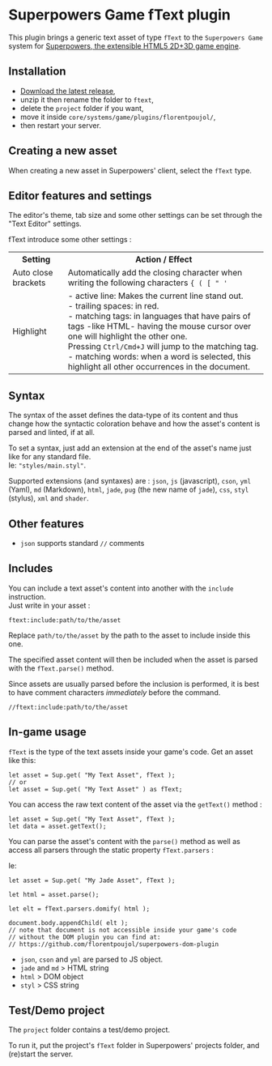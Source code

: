 # Superpowers Game fText plugin

This plugin brings a generic text asset of type `fText` to the `Superpowers Game` system for [Superpowers, the extensible HTML5 2D+3D game engine](http://superpowers-html5.com).


## Installation

- [Download the latest release](https://github.com/florentpoujol/superpowers-game-ftext-plugin/releases),
- unzip it then rename the folder to `ftext`,
- delete the `project` folder if you want,
- move it inside `core/systems/game/plugins/florentpoujol/`,
- then restart your server.


## Creating a new asset

When creating a new asset in Superpowers' client, select the `fText` type.

## Editor features and settings

The editor's theme, tab size and some other settings can be set through the "Text Editor" settings.

fText introduce some other settings :

<table>
  <tr>
    <th>Setting</th>
    <th>Action / Effect</th>
  </tr>
  <tr>
    <td>Auto close brackets</td>
    <td>Automatically add the closing character when writing the following characters <code>{ ( [ " '</code></td>
  </tr>
  <tr>
    <td>Highlight</td>
    <td>
      - active line: Makes the current line stand out.<br>
      - trailing spaces: in red.<br>
      - matching tags: in languages that have pairs of tags -like HTML- having the mouse cursor over one will highlight the other one. <br>Pressing <code>Ctrl/Cmd+J</code> will jump to the matching tag.<br>
      - matching words: when a word is selected, this highlight all other occurrences in the document.
    </td>
  </tr>
  <!-- <tr>
    <td>Linting</td>
    <td>Enable/disable linting of the syntaxes (not all syntaxes can be linted)</td>
  </tr> -->
</table>


## Syntax

The syntax of the asset defines the data-type of its content and thus change how the syntactic coloration behave and how the asset's content is parsed and linted, if at all.

To set a syntax, just add an extension at the end of the asset's name just like for any standard file.  
Ie: `"styles/main.styl"`.

Supported extensions (and syntaxes) are : `json`, `js` (javascript), `cson`, `yml` (Yaml), `md` (Markdown), `html`, `jade`, `pug` (the new name of `jade`), `css`, `styl` (stylus), `xml` and `shader`.


## Other features

- `json` supports standard `//` comments

## Includes

You can include a text asset's content into another with the `include` instruction.  
Just write in your asset :  
  
    ftext:include:path/to/the/asset


Replace `path/to/the/asset` by the path to the asset to include inside this one.

The specified asset content will then be included when the asset is parsed with the `fText.parse()` method.

Since assets are usually parsed before the inclusion is performed, it is best to have comment characters _immediately_ before the command.

    //ftext:include:path/to/the/asset


## In-game usage

`fText` is the type of the text assets inside your game's code. Get an asset like this:

    let asset = Sup.get( "My Text Asset", fText );
    // or
    let asset = Sup.get( "My Text Asset" ) as fText;

You can access the raw text content of the asset via the `getText()` method :

    let asset = Sup.get( "My Text Asset", fText );
    let data = asset.getText();

You can parse the asset's content with the `parse()` method as well as access all parsers through the static property `fText.parsers` :

Ie:

    let asset = Sup.get( "My Jade Asset", fText );

    let html = asset.parse();

    let elt = fText.parsers.domify( html );

    document.body.appendChild( elt );
    // note that document is not accessible inside your game's code
    // without the DOM plugin you can find at:
    // https://github.com/florentpoujol/superpowers-dom-plugin

- `json`, `cson` and `yml` are parsed to JS object.
- `jade` and `md` > HTML string
- `html` > DOM object
- `styl` > CSS string

## Test/Demo project

The `project` folder contains a test/demo project.

To run it, put the project's `fText` folder in Superpowers' projects folder, and (re)start the server.
